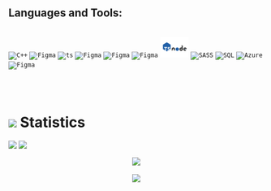 <br>

## Languages and Tools:
<br>
  <code><img height="40" src="https://upload.wikimedia.org/wikipedia/commons/thumb/1/18/ISO_C%2B%2B_Logo.svg/1822px-ISO_C%2B%2B_Logo.svg.png" alt="C++"></code>
  <code><img height="40" src="https://upload.wikimedia.org/wikipedia/commons/thumb/c/c3/Python-logo-notext.svg/1869px-Python-logo-notext.svg.png" alt="Figma"></code>
  <code><img height="40" src="https://upload.wikimedia.org/wikipedia/commons/thumb/4/4c/Typescript_logo_2020.svg/2048px-Typescript_logo_2020.svg.png" alt="ts"></code>
  <code><img height="40" src="https://d2nir1j4sou8ez.cloudfront.net/wp-content/uploads/2021/12/nextjs-boilerplate-logo.png" alt="Figma"></code>
  <code><img height="40" src="https://raw.githubusercontent.com/codingburgas/2324-space-sprint-project-planex/main/Images/solid.svg" alt="Figma"></code>
  <code><img height="40" src="https://global.discourse-cdn.com/standard17/uploads/threejs/original/2X/e/e4f86d2200d2d35c30f7b1494e96b9595ebc2751.png" alt="Figma"></code>
  <code><img height="40" src="https://raw.githubusercontent.com/TypeStrong/ts-node/HEAD/logo.svg?sanitize=true" alt="tsnode"></code>
  <code><img height="40" src="https://img.icons8.com/fluency/48/tailwind_css.png" alt="SASS"></code>
  <code><img height="40" src="https://upload.wikimedia.org/wikipedia/commons/thumb/2/29/Postgresql_elephant.svg/1200px-Postgresql_elephant.svg.png" alt="SQL"></code>
  <code><img height="40" src="https://upload.wikimedia.org/wikipedia/commons/thumb/f/fa/Microsoft_Azure.svg/1200px-Microsoft_Azure.svg.png" alt="Azure"></code>
  <code><img height="40" src="https://raw.githubusercontent.com/codingburgas/2324-space-sprint-project-planex/main/Images/google-cloud.svg" alt="Figma"></code>

<br><br>


# <img src="https://media4.giphy.com/media/MIGbtLZoVjbl0bYbAd/giphy.gif?cid=ecf05e472t2h0i8d7dcjaoau9iqtchhr899hxmpxzzgc7lyw&rid=giphy.gif" width="30"> Statistics

<p >
  <a >
    <img width="49.5%" src="https://github-readme-stats-xi-navy.vercel.app/api?username=amkolev22&show_icons=true&count_private=true&include_all_commits=true&theme=cobalt&hide_border=true">
   <img width="49.5%" src="https://github-readme-streak-stats.herokuapp.com/?user=amkolev22&theme=cobalt2&hide_border=true">
  </a>
</p>
<p align="center">
  <a href="">
    <img width="49.5%" src="https://github-readme-stats-xi-navy.vercel.app/api/top-langs/?username=amkolev22&theme=cobalt&hide_border=true&include_all_commits=true&count_private=true&layout=compact&hide=html,css&exclude_repo=martian">
  </a>
</p>

<p align="center"><img src="https://profile-counter.glitch.me/{amkolev22}/count.svg"></p>

